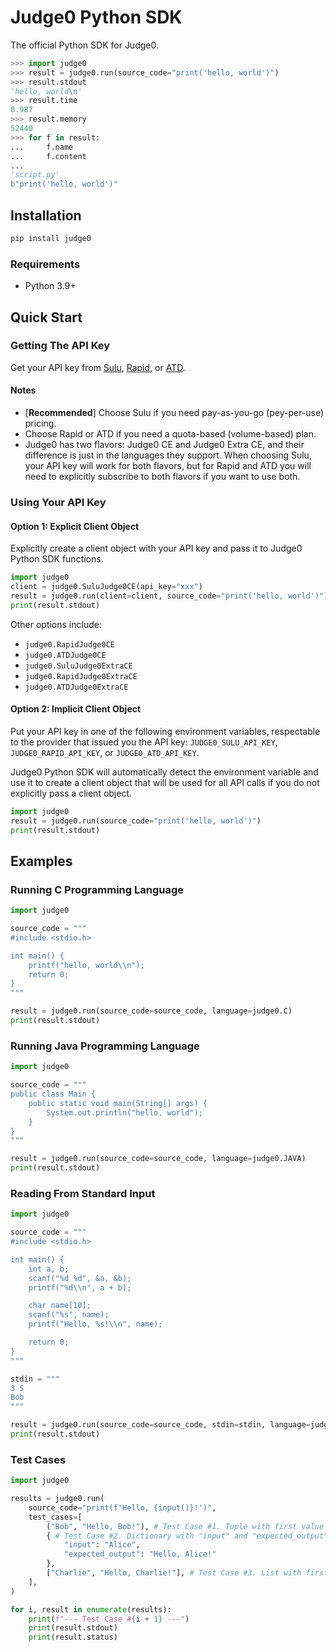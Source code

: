 # Judge0 Python SDK

The official Python SDK for Judge0.
```python
>>> import judge0
>>> result = judge0.run(source_code="print('hello, world')")
>>> result.stdout
'hello, world\n'
>>> result.time
0.987
>>> result.memory
52440
>>> for f in result:
...     f.name
...     f.content
...
'script.py'
b"print('hello, world')"
```

## Installation

```bash
pip install judge0
```

### Requirements

- Python 3.9+

## Quick Start

### Getting The API Key

Get your API key from [Sulu](https://platform.sulu.sh/apis/judge0), [Rapid](https://rapidapi.com/organization/judge0), or [ATD](https://www.allthingsdev.co/publisher/profile/Herman%20Zvonimir%20Do%C5%A1ilovi%C4%87).

#### Notes

* [**Recommended**] Choose Sulu if you need pay-as-you-go (pey-per-use) pricing.
* Choose Rapid or ATD if you need a quota-based (volume-based) plan.
* Judge0 has two flavors: Judge0 CE and Judge0 Extra CE, and their difference is just in the languages they support. When choosing Sulu, your API key will work for both flavors, but for Rapid and ATD you will need to explicitly subscribe to both flavors if you want to use both.

### Using Your API Key

#### Option 1: Explicit Client Object

Explicitly create a client object with your API key and pass it to Judge0 Python SDK functions.

```python
import judge0
client = judge0.SuluJudge0CE(api_key="xxx")
result = judge0.run(client=client, source_code="print('hello, world')")
print(result.stdout)
```

Other options include:
- `judge0.RapidJudge0CE`
- `judge0.ATDJudge0CE`
- `judge0.SuluJudge0ExtraCE`
- `judge0.RapidJudge0ExtraCE`
- `judge0.ATDJudge0ExtraCE`

#### Option 2: Implicit Client Object

Put your API key in one of the following environment variables, respectable to the provider that issued you the API key: `JUDGE0_SULU_API_KEY`, `JUDGE0_RAPID_API_KEY`, or `JUDGE0_ATD_API_KEY`.

Judge0 Python SDK will automatically detect the environment variable and use it to create a client object that will be used for all API calls if you do not explicitly pass a client object.

```python
import judge0
result = judge0.run(source_code="print('hello, world')")
print(result.stdout)
```

## Examples

### Running C Programming Language

```python
import judge0

source_code = """
#include <stdio.h>

int main() {
    printf("hello, world\\n");
    return 0;
}
"""

result = judge0.run(source_code=source_code, language=judge0.C)
print(result.stdout)
```

### Running Java Programming Language

```python
import judge0

source_code = """
public class Main {
    public static void main(String[] args) {
        System.out.println("hello, world");
    }
}
"""

result = judge0.run(source_code=source_code, language=judge0.JAVA)
print(result.stdout)
```

### Reading From Standard Input

```python
import judge0

source_code = """
#include <stdio.h>

int main() {
    int a, b;
    scanf("%d %d", &a, &b);
    printf("%d\\n", a + b);

    char name[10];
    scanf("%s", name);
    printf("Hello, %s!\\n", name);

    return 0;
}
"""

stdin = """
3 5
Bob
"""

result = judge0.run(source_code=source_code, stdin=stdin, language=judge0.C)
print(result.stdout)
```

### Test Cases

```python
import judge0

results = judge0.run(
    source_code="print(f'Hello, {input()}!')",
    test_cases=[
        ("Bob", "Hello, Bob!"), # Test Case #1. Tuple with first value as standard input, second value as expected output.
        { # Test Case #2. Dictionary with "input" and "expected_output" keys.
            "input": "Alice",
            "expected_output": "Hello, Alice!"
        },
        ["Charlie", "Hello, Charlie!"], # Test Case #3. List with first value as standard input and second value as expected output.
    ],
)

for i, result in enumerate(results):
    print(f"--- Test Case #{i + 1} ---")
    print(result.stdout)
    print(result.status)
```
